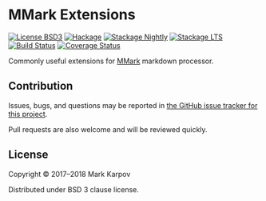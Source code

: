 # MMark Extensions

[![License BSD3](https://img.shields.io/badge/license-BSD3-brightgreen.svg)](http://opensource.org/licenses/BSD-3-Clause)
[![Hackage](https://img.shields.io/hackage/v/mmark-ext.svg?style=flat)](https://hackage.haskell.org/package/mmark-ext)
[![Stackage Nightly](http://stackage.org/package/mmark-ext/badge/nightly)](http://stackage.org/nightly/package/mmark-ext)
[![Stackage LTS](http://stackage.org/package/mmark-ext/badge/lts)](http://stackage.org/lts/package/mmark-ext)
[![Build Status](https://travis-ci.org/mrkkrp/mmark-ext.svg?branch=master)](https://travis-ci.org/mrkkrp/mmark-ext)
[![Coverage Status](https://coveralls.io/repos/mrkkrp/mmark-ext/badge.svg?branch=master&service=github)](https://coveralls.io/github/mrkkrp/mmark-ext?branch=master)

Commonly useful extensions for
[MMark](https://hackage.haskell.org/package/mmark) markdown processor.

## Contribution

Issues, bugs, and questions may be reported in [the GitHub issue tracker for
this project](https://github.com/mrkkrp/mmark-ext/issues).

Pull requests are also welcome and will be reviewed quickly.

## License

Copyright © 2017–2018 Mark Karpov

Distributed under BSD 3 clause license.
